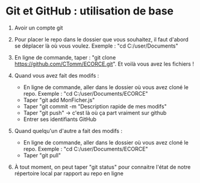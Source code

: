 # Git et GitHub : utilisation de base
1. Avoir un compte git

2. Pour placer le repo dans le dossier que vous souhaitez, il faut d'abord se déplacer là où vous voulez. Exemple : "cd C:/user/Documents"

3. En ligne de commande, taper : "git clone https://github.com/CTomm/ECORCE.git". Et voilà vous avez les fichiers !

4. Quand vous avez fait des modifs : 
    * En ligne de commande, aller dans le dossier où vous avez cloné le repo. Exemple : "cd C:/user/Documents/ECORCE"
    * Taper "git add MonFicher.js"
    *  Taper "git commit -m "Description rapide de mes modifs"
    * Taper "git push" -> c'est là où ça part vraiment sur github
    *  Entrer ses identifiants GitHub

5. Quand quelqu'un d'autre a fait des modifs :
    * En ligne de commande, aller dans le dossier où vous avez cloné le repo. Exemple : "cd C:/user/Documents/ECORCE"
    * Taper "git pull"

6. À tout moment, on peut taper "git status" pour connaitre l'état de notre répertoire local par rapport au repo en ligne
